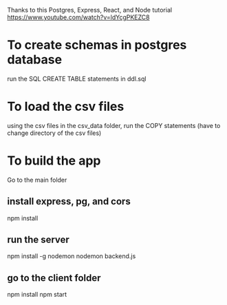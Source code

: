 Thanks to this Postgres, Express, React, and Node tutorial https://www.youtube.com/watch?v=ldYcgPKEZC8

# To create schemas in postgres database
run the SQL CREATE TABLE statements in ddl.sql
# To load the csv files 
using the csv files in the csv_data folder, run the COPY statements (have to change directory of the csv files)

# To build the app
Go to the main folder
## install express, pg, and cors
npm install 
## run the server
npm install -g nodemon
nodemon backend.js

## go to the client folder
npm install
npm start

